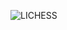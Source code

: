 ![LICHESS](https://img.shields.io/badge/-blitz%3A%202066-black?style=plastic&logo=lichess&label=elib&labelColor=black&color=gray)
